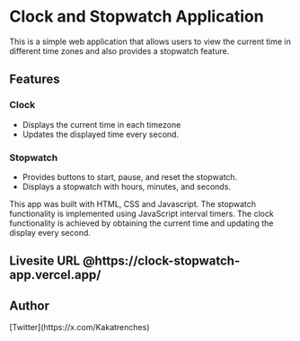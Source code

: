 <h1>Clock and Stopwatch Application</h1>
<p>This is a simple web application that allows users to view the current time in different time zones and also provides a stopwatch feature.</p>
<h2>Features</h2>
<h3>Clock</h3>
<ul>
  <li>Displays the current time in each timezone</li>
  <li>Updates the displayed time every second.</li>
 </ul>
 <h3>Stopwatch</h3>
 <ul>
   <li>Provides buttons to start, pause, and reset the stopwatch.</li>
   <li>Displays a stopwatch with hours, minutes, and seconds.</li>
 </ul>
 <p>This app was built with HTML, CSS and Javascript. The stopwatch functionality is implemented using JavaScript interval timers. 
   The clock functionality is achieved by obtaining the current time and updating the display every second.</p>
<h2>Livesite URL @https://clock-stopwatch-app.vercel.app/</h2>
<h2>Author</h2>
[Twitter](https://x.com/Kakatrenches)

